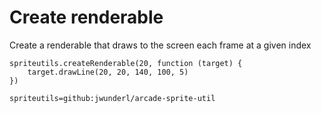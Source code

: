 # Create renderable

Create a renderable that draws to the screen each frame at a given index

```blocks
spriteutils.createRenderable(20, function (target) {
    target.drawLine(20, 20, 140, 100, 5)
})
```

```package
spriteutils=github:jwunderl/arcade-sprite-util
```